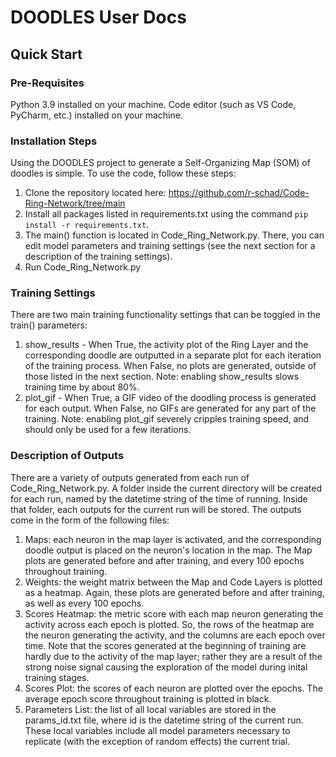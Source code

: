 # DOODLES User Docs
## Quick Start
### Pre-Requisites
Python 3.9 installed on your machine.
Code editor (such as VS Code, PyCharm, etc.) installed on your machine.
### Installation Steps
Using the DOODLES project to generate a Self-Organizing Map (SOM) of doodles is simple. To use the code, follow these steps:
1. Clone the repository located here: https://github.com/r-schad/Code-Ring-Network/tree/main
2. Install all packages listed in requirements.txt using the command `pip install -r requirements.txt`.
3. The main() function is located in Code_Ring_Network.py. There, you can edit model parameters and training settings (see the next section for a description of the training settings).
4. Run Code_Ring_Network.py
### Training Settings
There are two main training functionality settings that can be toggled in the train() parameters:
1. show_results - When True, the activity plot of the Ring Layer and the corresponding doodle are outputted in a separate plot for each iteration of the training process. When False, no plots are generated, outside of those listed in the next section. Note: enabling show_results slows training time by about 80%. 
3. plot_gif - When True, a GIF video of the doodling process is generated for each output. When False, no GIFs are generated for any part of the training. Note: enabling plot_gif severely cripples training speed, and should only be used for a few iterations.
### Description of Outputs
There are a variety of outputs generated from each run of Code_Ring_Network.py. A folder inside the current directory will be created for each run, named by the datetime string of the time of running. Inside that folder, each outputs for the current run will be stored. The outputs come in the form of the following files:
1. Maps: each neuron in the map layer is activated, and the corresponding doodle output is placed on the neuron's location in the map. The Map plots are generated before and after training, and every 100 epochs throughout training.
2. Weights: the weight matrix between the Map and Code Layers is plotted as a heatmap. Again, these plots are generated before and after training, as well as every 100 epochs.
3. Scores Heatmap: the metric score with each map neuron generating the activity across each epoch is plotted. So, the rows of the heatmap are the neuron generating the activity, and the columns are each epoch over time. Note that the scores generated at the beginning of training are hardly due to the activity of the map layer; rather they are a result of the strong noise signal causing the exploration of the model during inital training stages.
4. Scores Plot: the scores of each neuron are plotted over the epochs. The average epoch score throughout training is plotted in black.
5. Parameters List: the list of all local variables are stored in the params_id.txt file, where id is the datetime string of the current run. These local variables include all model parameters necessary to replicate (with the exception of random effects) the current trial.
   
